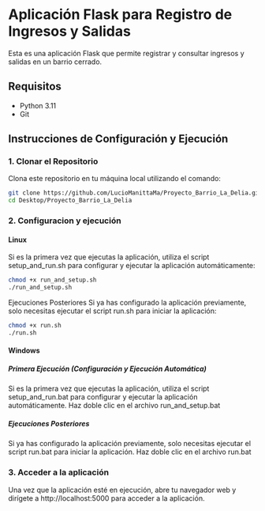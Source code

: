 # Aplicación Flask para Registro de Ingresos y Salidas

Esta es una aplicación Flask que permite registrar y consultar ingresos y salidas en un barrio cerrado.

## Requisitos

- Python 3.11
- Git

## Instrucciones de Configuración y Ejecución

### 1. Clonar el Repositorio

Clona este repositorio en tu máquina local utilizando el comando:

```sh
git clone https://github.com/LucioManittaMa/Proyecto_Barrio_La_Delia.git
cd Desktop/Proyecto_Barrio_La_Delia
```

### 2. Configuracion y ejecución
#### Linux
Si es la primera vez que ejecutas la aplicación, utiliza el script setup_and_run.sh para configurar y ejecutar la aplicación automáticamente:
```sh
chmod +x run_and_setup.sh
./run_and_setup.sh
```
Ejecuciones Posteriores
Si ya has configurado la aplicación previamente, solo necesitas ejecutar el script run.sh para iniciar la aplicación:
```sh
chmod +x run.sh
./run.sh
```
#### Windows
##### Primera Ejecución (Configuración y Ejecución Automática)
Si es la primera vez que ejecutas la aplicación, utiliza el script setup_and_run.bat para configurar y ejecutar la aplicación automáticamente. Haz doble clic en el archivo run_and_setup.bat 
##### Ejecuciones Posteriores
Si ya has configurado la aplicación previamente, solo necesitas ejecutar el script run.bat para iniciar la aplicación. Haz doble clic en el archivo run.bat 

### 3. Acceder a la aplicación 
Una vez que la aplicación esté en ejecución, abre tu navegador web y dirígete a http://localhost:5000 para acceder a la aplicación.
